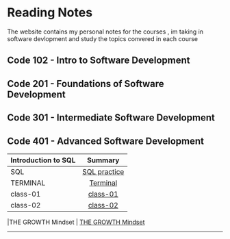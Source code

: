 # Reading Notes
The website contains my personal notes for the courses , im taking in software devlopment and study the topics convered in each course


## Code 102 - Intro to Software Development
## Code 201 - Foundations of Software Development
## Code 301 - Intermediate Software Development
## Code 401 - Advanced Software Development


| Introduction to SQL       | Summary 
| :---        |    :----:
|SQL | [SQL practice](./sql.md) 
|TERMINAL     | [Terminal](./terminal.md)
|class-01     | [class-01](./class-01.md)
|class-02    | [class-02](./class-02.md)

|THE GROWTH Mindset   | [THE GROWTH Mindset](./growth.md)



   

---



